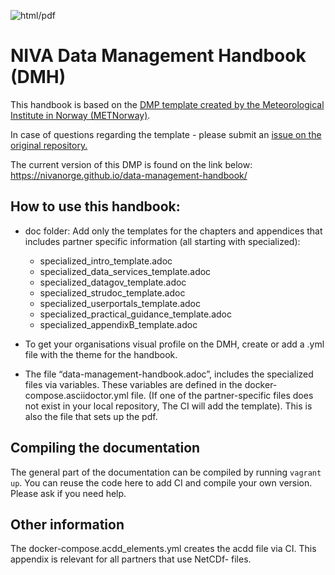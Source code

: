 ![html/pdf](https://github.com/metno/data-management-handbook/workflows/html/pdf/badge.svg?branch=master)

# NIVA Data Management Handbook (DMH)

This handbook is based on the [DMP template created by the Meteorological Institute in Norway (METNorway)](https://metno.github.io/data-management-handbook/).

In case of questions regarding the template - please submit an [issue on the original repository.](https://github.com/metno/data-management-handbook)

The current version of this DMP is found on the link below:
 https://nivanorge.github.io/data-management-handbook/ 

## How to use this handbook:

* doc folder: Add only the templates for the chapters and appendices that includes partner specific information (all starting with specialized):
   
	* specialized_intro_template.adoc
	* specialized_data_services_template.adoc
	* specialized_datagov_template.adoc
	* specialized_strudoc_template.adoc
	* specialized_userportals_template.adoc
	* specialized_practical_guidance_template.adoc
	* specialized_appendixB_template.adoc
* To get your organisations visual profile on the DMH, create or add a .yml file with the theme for the handbook.
* The file “data-management-handbook.adoc”, includes the specialized files via variables. These variables are defined in the docker-compose.asciidoctor.yml file. (If one of the partner-specific files does not exist in your local repository, The CI will add the template). This is also the file that sets up the pdf.

## Compiling the documentation
The general part of the documentation can be compiled by running `vagrant up`. You can reuse the code here to add CI and compile your own version. Please ask if you need help.

## Other information
The docker-compose.acdd_elements.yml creates the acdd file via CI. This appendix is relevant for all partners that use NetCDf- files.

